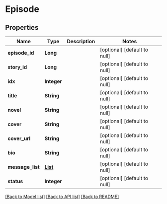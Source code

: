 # Episode
## Properties

| Name | Type | Description | Notes |
|------------ | ------------- | ------------- | -------------|
| **episode\_id** | **Long** |  | [optional] [default to null] |
| **story\_id** | **Long** |  | [optional] [default to null] |
| **idx** | **Integer** |  | [optional] [default to null] |
| **title** | **String** |  | [optional] [default to null] |
| **novel** | **String** |  | [optional] [default to null] |
| **cover** | **String** |  | [optional] [default to null] |
| **cover\_url** | **String** |  | [optional] [default to null] |
| **bio** | **String** |  | [optional] [default to null] |
| **message\_list** | [**List**](Message.md) |  | [optional] [default to null] |
| **status** | **Integer** |  | [optional] [default to null] |

[[Back to Model list]](../README.md#documentation-for-models) [[Back to API list]](../README.md#documentation-for-api-endpoints) [[Back to README]](../README.md)

